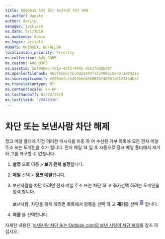 ```yaml
---
title: 8000015 차단 또는 보낸사람 차단 해제
ms.author: daeite
author: daeite
manager: jackiesm
ms.date: 5/1/2018
ms.audience: Admin
ms.topic: article
ROBOTS: NOINDEX, NOFOLLOW
localization_priority: Priority
ms.collection: Adm_O365
ms.custom: Adm_O365
ms.assetid: 2ef840ec-7e1a-4df2-944b-d643fe08bd8f
ms.openlocfilehash: 462fb5bec76c0d21404f153499a15ea071e9431a
ms.sourcegitcommit: e2864efcfb493b6e46b662b746661a61232bdba7
ms.translationtype: MT
ms.contentlocale: ko-KR
ms.lasthandoff: 01/24/2019
ms.locfileid: "29478336"
---
```

# <a name="block-or-unblock-senders"></a>차단 또는 보낸사람 차단 해제

정크 메일 폴더에 직접 이러한 메시지를 이동 하 여 수신된 거부 목록에 모든 전자 메일 주소 또는 도메인을 추가 합니다. 전자 메일 14 일 후 자동으로 정크 메일 폴더에서 제거 하 고를 복구할 수 없습니다.
  
1. **설정** 으로 이동 \> **보기 전체 설정**합니다. 
    
2. **메일** 선택 \> **정크 메일**입니다. 
    
3. 보낸사람을 차단 하려면 전자 메일 주소 또는 차단 하 고 **추가**선택 하려는 도메인을 입력 합니다. 
    
    보낸사람, 차단을 해제 하려면 목록에서 항목을 선택 하 고 **제거**를 선택![삭제](media/deb47846-8483-4f9d-813a-fc8fe288b583.png)합니다.
    
4. **저장** 을 선택합니다. 
    
자세한 내용은, [보낸사람 차단 또는 Outlook.com의 보낸 사람이 차단 해제](https://go.microsoft.com/fwlink/p/?linkid=873133)를 참조 하십시오.
  

